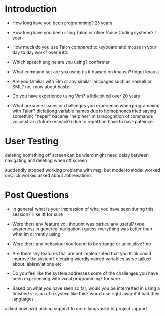 

# Introduction

- How long have you been programming?
    25 years

- How long have you been using Talon or other Voice Coding systems?
    1 year

- How much do you use Talon compared to keyboard and mouse in your day to day work?
    over 99%

- Which speech engine are you using?
    conformer

- What command set are you using (is it baased on knausj)?
    fidget knausj

- Are you familiar with Elm or any similar languages such as Haskell or SML?
    no, know about haskell

- Do you have experience using Vim?
    a little bit xd
    over 20 years

- What are some issues or challenges you experience when programming with Talon?
    dictationg variable names due to homophones
    tried saying something "heper" bacame "help her"
    missrecognition of commands
    voice strain (future reseach?) due to repetition
    have to have pateince

# User Testing

deleting something off screen can be wierd
might need delay between navigating and deleting when off screen

suddendly stopped working
problems with msg, but model to model worked
onClick worked
asked about abbreviations

# Post Questions

- In general, what is your impression of what you have seen during this session?
    i like itt for sure


- Were there any feature you thought was particularly useful?
    type awareness in genereal
    navigation i guess
    everything was better than whet im currently using

- Were there any behaviour you found to be strange or unintuitive?
    no

- Are there any features that are not implemented that you think could improve the system?
    dictating wierdly named variables as we talked about. abbreviations etc

- Do you feel like the system addresses some of the challenges you have been experiencing with vocal programming?
    for sure

- Based on what you have seen so far, would you be interrested in using a finished version of a system like this?
    would use right away if it had their languages

asked how hard adding support fo more langs
askd bt project support
